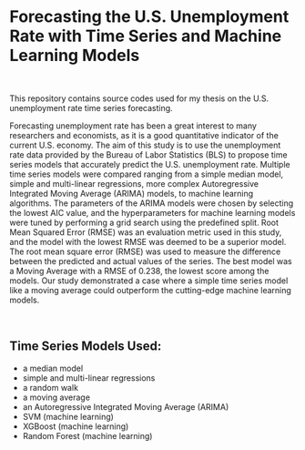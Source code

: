 # Forecasting the U.S. Unemployment Rate with Time Series and Machine Learning Models 

<br>

This repository contains source codes used for my thesis on the U.S. unemployment rate time series forecasting. 



Forecasting unemployment rate has been a great interest to many researchers and economists,  as it is a good quantitative indicator of the current U.S. economy.  The aim of this study is to use the unemployment rate data provided by the Bureau of Labor Statistics (BLS) to propose time series models that accurately predict the U.S. unemployment rate. Multiple time series models were compared ranging from a simple median model, simple and multi-linear regressions, more complex Autoregressive Integrated Moving Average (ARIMA) models, to machine learning algorithms. The parameters of the ARIMA models were chosen by selecting the lowest AIC value, and the hyperparameters for machine learning models were tuned by performing a grid search using the predefined split. Root Mean Squared Error (RMSE) was an evaluation metric used in this study, and the model with the lowest RMSE was deemed to be a superior model. The root mean square error (RMSE) was used to measure the difference between the predicted and actual values of the series. The best model was a Moving Average with a RMSE of 0.238, the lowest score among the models. Our study demonstrated a case where a simple time series model like a moving average could outperform  the cutting-edge machine learning models. 

<br>



## Time Series Models Used:
- a median model
- simple and multi-linear regressions
- a random walk
- a moving average
- an Autoregressive Integrated Moving Average (ARIMA)
- SVM (machine learning)
- XGBoost (machine learning)
- Random Forest (machine learning)

